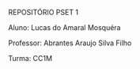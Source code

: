 REPOSITÓRIO PSET 1

Aluno: Lucas do Amaral Mosquéra

Professor: Abrantes Araujo Silva Filho

Turma: CC1M
